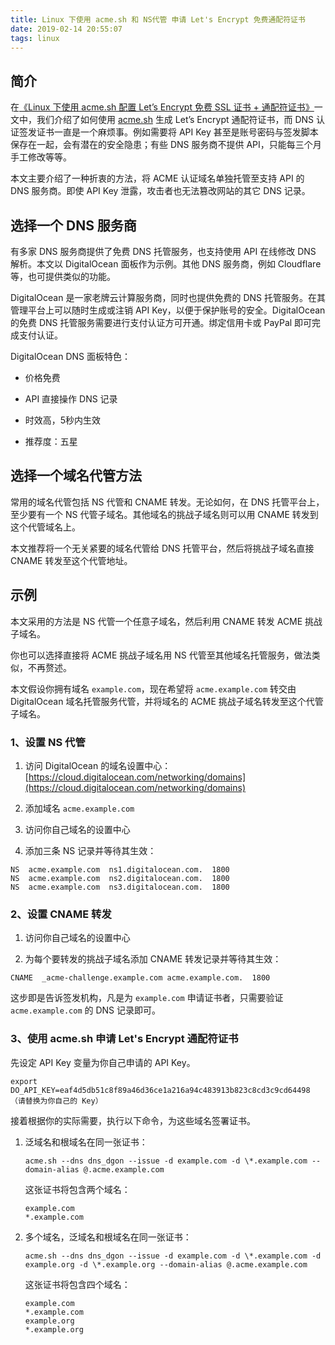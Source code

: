 ```yaml
---
title: Linux 下使用 acme.sh 和 NS代管 申请 Let's Encrypt 免费通配符证书
date: 2019-02-14 20:55:07
tags: linux
---
```



简介
--

在[《Linux 下使用 acme.sh 配置 Let’s Encrypt 免费 SSL 证书 + 通配符证书》](https://sb.sb/blog/linux-lets-encrypt-wildcard-ssl/)一文中，我们介绍了如何使用 [acme.sh](https://acme.sh/) 生成 Let’s Encrypt 通配符证书，而 DNS 认证签发证书一直是一个麻烦事。例如需要将 API Key 甚至是账号密码与签发脚本保存在一起，会有潜在的安全隐患；有些 DNS 服务商不提供 API，只能每三个月手工修改等等。

本文主要介绍了一种折衷的方法，将 ACME 认证域名单独托管至支持 API 的 DNS 服务商。即使 API Key 泄露，攻击者也无法篡改网站的其它 DNS 记录。


<!--more-->
选择一个 DNS 服务商
------------

有多家 DNS 服务商提供了免费 DNS 托管服务，也支持使用 API 在线修改 DNS 解析。本文以 DigitalOcean 面板作为示例。其他 DNS 服务商，例如 Cloudflare 等，也可提供类似的功能。

DigitalOcean 是一家老牌云计算服务商，同时也提供免费的 DNS 托管服务。在其管理平台上可以随时生成或注销 API Key，以便于保护账号的安全。DigitalOcean 的免费 DNS 托管服务需要进行支付认证方可开通。绑定信用卡或 PayPal 即可完成支付认证。

DigitalOcean DNS 面板特色：

* 价格免费

* API 直接操作 DNS 记录

* 时效高，5秒内生效

* 推荐度：五星


选择一个域名代管方法
----------

常用的域名代管包括 NS 代管和 CNAME 转发。无论如何，在 DNS 托管平台上，至少要有一个 NS 代管子域名。其他域名的挑战子域名则可以用 CNAME 转发到这个代管域名上。

本文推荐将一个无关紧要的域名代管给 DNS 托管平台，然后将挑战子域名直接 CNAME 转发至这个代管地址。

示例
--

本文采用的方法是 NS 代管一个任意子域名，然后利用 CNAME 转发 ACME 挑战子域名。

你也可以选择直接将 ACME 挑战子域名用 NS 代管至其他域名托管服务，做法类似，不再赘述。

本文假设你拥有域名 `example.com`，现在希望将 `acme.example.com` 转交由 DigitalOcean 域名托管服务代管，并将域名的 ACME 挑战子域名转发至这个代管子域名。

### 1、设置 NS 代管

1.  访问 DigitalOcean 的域名设置中心： [https://cloud.digitalocean.com/networking/domains](https://cloud.digitalocean.com/networking/domains)

2.  添加域名 `acme.example.com`

3.  访问你自己域名的设置中心

4.  添加三条 NS 记录并等待其生效：
```
NS  acme.example.com  ns1.digitalocean.com.  1800
NS  acme.example.com  ns2.digitalocean.com.  1800
NS  acme.example.com  ns3.digitalocean.com.  1800
```


### 2、设置 CNAME 转发

1.  访问你自己域名的设置中心

2.  为每个要转发的挑战子域名添加 CNAME 转发记录并等待其生效：
```
CNAME  _acme-challenge.example.com acme.example.com.  1800
```

这步即是告诉签发机构，凡是为 `example.com` 申请证书者，只需要验证 `acme.example.com` 的 DNS 记录即可。


### 3、使用 acme.sh 申请 Let's Encrypt 通配符证书

先设定 API Key 变量为你自己申请的 API Key。
```
export DO_API_KEY=eaf4d5db51c8f89a46d36ce1a216a94c483913b823c8cd3c9cd64498 （请替换为你自己的 Key）
```

接着根据你的实际需要，执行以下命令，为这些域名签署证书。

1.  泛域名和根域名在同一张证书：
	```
	acme.sh --dns dns_dgon --issue -d example.com -d \*.example.com --domain-alias @.acme.example.com
	```

	这张证书将包含两个域名：
	```
	example.com
	*.example.com
	```

2.  多个域名，泛域名和根域名在同一张证书：
	```
	acme.sh --dns dns_dgon --issue -d example.com -d \*.example.com -d example.org -d \*.example.org --domain-alias @.acme.example.com
	```

	这张证书将包含四个域名：
	```
	example.com
	*.example.com
	example.org
	*.example.org
	```
